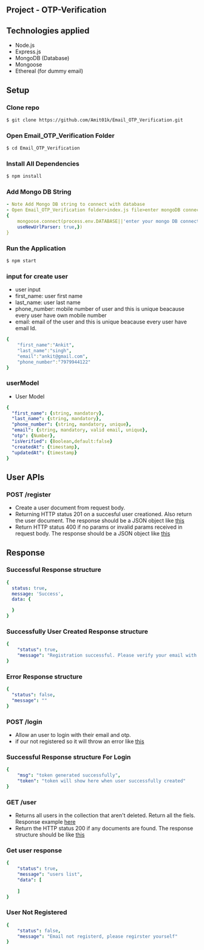 ## Project - OTP-Verification

## Technologies applied 
- Node.js
- Express.js
- MongoDB (Database)
- Mongoose
- Ethereal (for dummy email)

## Setup

### Clone repo
```sh
$ git clone https://github.com/Amit01k/Email_OTP_Verification.git
```

### Open Email_OTP_Verification Folder
```sh
$ cd Email_OTP_Verification
```
### Install All Dependencies
```sh
$ npm install
```

### Add Mongo DB String 
```yaml
- Note Add Mongo DB string to connect with database
- Open Email_OTP_Verification folder>index.js file>enter mongoDB connection String
{
    mongoose.connect(process.env.DATABASE||'enter your mongo DB connection string', {
    useNewUrlParser: true,})
}
```
### Run the Application
```sh
$ npm start
```
### input for create user
- user input
- first_name: user first name
- last_name: user last name
- phone_number: mobile number of user and this is unique beacause every user have own mobile number
- email: email of the user and this is unique beacause every user have email Id.

```yaml
{
    "first_name":"Ankit",
    "last_name":"singh",
    "email":"ankit@gmail.com",
    "phone_number":"7979944122"
}
```


### userModel
- User Model
```yaml
{ 
  "first_name": {string, mandatory},
  "last_name": {string, mandatory},
  "phone_number": {string, mandatory, unique},
  "email": {string, mandatory, valid email, unique},
  "otp": {Number},
  "isVerified": {Boolean,default:false}
  "createdAt": {timestamp},
  "updatedAt": {timestamp}
}
```
## User APIs 

### POST /register
- Create a user document from request body.
- Returning HTTP status 201 on a succesful user creationed. Also return the user document. The response should be a JSON object like [this](#successfully-user-created-response-structure)
- Return HTTP status 400 if no params or invalid params received in request body. The response should be a JSON object like [this](#error-response-structure)

## Response

### Successful Response structure
```yaml
{
  status: true,
  message: 'Success',
  data: {

  }
}
```

### Successfully User Created Response structure
```yaml
{
    "status": true,
    "message": "Registration successful. Please verify your email with OTP."
}
```
### Error Response structure
```yaml
{
  "status": false,
  "message": ""
}
```

### POST /login
- Allow an user to login with their email and otp.
- if our not registered so it will throw an error like [this](#user-not-registered) 

### Successful Response structure For Login
```yaml
{
    "msg": "token generated successfully",
    "token": "token will show here when user successfully created"
}
```

### GET /user
- Returns all users in the collection that aren't deleted. Return all the fiels. Response example [here](#get-user-response)
- Return the HTTP status 200 if any documents are found. The response structure should be like [this](#successful-response-structure) 

### Get user response
```yaml
{
    "status": true,
    "message": "users list",
    "data": [
        
    ]
}
```

### User Not Registered
```yaml
{
    "status": false,
    "message": "Email not registerd, please regirster yourself"
}
```

